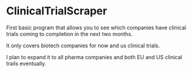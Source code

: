 # ClinicalTrialScraper

First basic program that allows you to see which companies have clinical trials coming to completion in the next two months.

It only covers biotech companies for now and us clinical trials. 

I plan to expand it to all pharma companies and both EU and US clinical trails eventually.
